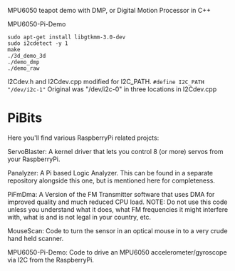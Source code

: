 
MPU6050 teapot demo with DMP, or Digital Motion Processor in C++

MPU6050-Pi-Demo

```
sudo apt-get install libgtkmm-3.0-dev
sudo i2cdetect -y 1
make
./3d_demo_3d
./demo_dmp
./demo_raw
```

I2Cdev.h and I2Cdev.cpp modified for I2C_PATH.
```#define I2C_PATH "/dev/i2c-1"```
Original was "/dev/i2c-0" in three locations in I2Cdev.cpp


PiBits
======

Here you'll find various RaspberryPi related projcts:

ServoBlaster:  A kernel driver that lets you control 8 (or more) servos from your RaspberryPi.

Panalyzer:     A Pi based Logic Analyzer.  This can be found in a separate repository alongside this one, but is mentioned here for completeness.

PiFmDma:       A Version of the FM Transmitter software that uses DMA for improved quality and much reduced CPU load.  NOTE: Do not use this code unless you understand what it does, what FM frequencies it might interfere with, what is and is not legal in your country, etc.

MouseScan:     Code to turn the sensor in an optical mouse in to a very crude
               hand held scanner.

MPU6050-Pi-Demo:  Code to drive an MPU6050 accelerometer/gyroscope via I2C
               from the RaspberryPi.
